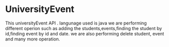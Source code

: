 # UniversityEvent
This universityEvent API .
langunage used is java
we are performing different operion such as adding the students,events,finding the student by id,finding event by id and date. we are also performing delete student, event and many more operation.
